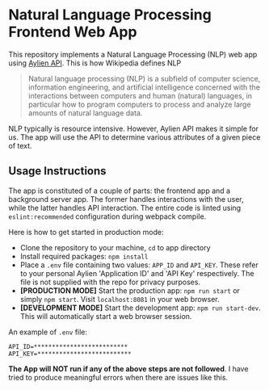 # Natural Language Processing Frontend Web App
This repository implements a Natural Language Processing (NLP) web app using
[Aylien API](https://aylien.com). This is how Wikipedia defines NLP

> Natural language processing (NLP) is a subfield of computer science, information engineering, and artificial intelligence concerned with the interactions between computers and human (natural) languages, in particular how to program computers to process and analyze large amounts of natural language data.

NLP typically is resource intensive. However, Aylien API makes it
simple for us. The app will use the API to determine various
attributes of a given piece of text.

## Usage Instructions

The app is constituted of a couple of parts: the frontend app and a
background server app. The former handles interactions with the user,
while the latter handles API interaction. The entire code is linted
using `eslint:recommended` configuration during webpack compile.

Here is how to get started in production mode:
+ Clone the repository to your machine, `cd` to app directory
+ Install required packages: `npm install`
+ Place a `.env` file containing two values: `APP_ID` and
  `API_KEY`. These refer to your personal Aylien 'Application ID' and
  'API Key' respectively. The file is not supplied with the repo for
  privacy purposes.
+ **[PRODUCTION MODE]** Start the production app: `npm run start` or
  simply `npm start`. Visit `localhost:8081` in your web browser.
+ **[DEVELOPMENT MODE]** Start the development app: `npm run
  start-dev`. This will automatically start a web browser session.

An example of `.env` file:
```
API_ID=**************************
API_KEY=**************************
```

**The App will NOT run if any of the above steps are not followed**. I
have tried to produce meaningful errors when there are issues like this.
